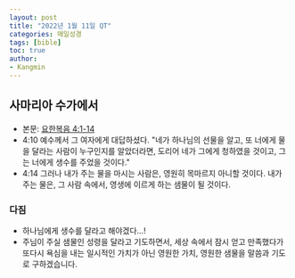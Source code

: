 ```yaml
---
layout: post
title: "2022년 1월 11일 QT"
categories: 매일성경
tags: [bible]
toc: true
author:
- Kangmin
---
```


## 사마리아 수가에서
- 본문: [요한복음 4:1-14](https://www.bskorea.or.kr/bible/korbibReadpage.php?version=SAENEW&book=jhn&chap=4&sec=1&cVersion=&fontSize=15px&fontWeight=normal)
- 4:10 예수께서 그 여자에게 대답하셨다. "네가 하나님의 선물을 알고, 또 너에게 물을 달라는 사람이 누구인지를 알았더라면, 도리어 네가 그에게 청하였을 것이고, 그는 너에게 생수를 주었을 것이다."
- 4:14 그러나 내가 주는 물을 마시는 사람은, 영원히 목마르지 아니할 것이다. 내가 주는 물은, 그 사람 속에서, 영생에 이르게 하는 샘물이 될 것이다.

### 다짐
- 하나님에게 생수를 달라고 해야겠다...!
- 주님이 주실 샘물인 성령을 달라고 기도하면서, 세상 속에서 잠시 얻고 만족했다가 또다시 욕심을 내는 일시적인 가치가 아닌 영원한 가치, 영원한 샘물을 말씀과 기도로 구하겠습니다.
